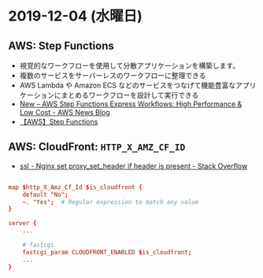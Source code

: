 # 2019-12-04 (水曜日)

## AWS: Step Functions

- 視覚的なワークフローを使用して分散アプリケーションを構築します。
- 複数のサービスをサーバーレスのワークフローに整理できる
- AWS Lambda や Amazon ECS などのサービスをつなげて機能豊富なアプリケーションにまとめるワークフローを設計して実行できる
- [New – AWS Step Functions Express Workflows: High Performance & Low Cost - AWS News Blog](https://aws.amazon.com/jp/blogs/aws/new-aws-step-functions-express-workflows-high-performance-low-cost/)
- [【AWS】Step Functions](https://qiita.com/waka_taka/items/4ccac4bfaeae702c1cd3)

## AWS: CloudFront: `HTTP_X_AMZ_CF_ID`

- [ssl - Nginx set proxy_set_header if header is present - Stack Overflow](https://stackoverflow.com/questions/40933057/nginx-set-proxy-set-header-if-header-is-present)

~~~conf

map $http_X_Amz_Cf_Id $is_cloudfront {
    default "No";
    ~. "Yes";  # Regular expression to match any value
}

server {
    ...

    # fastcgi
    fastcgi_param CLOUDFRONT_ENABLED $is_cloudfront;
    ...
}
~~~
